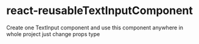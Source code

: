 # react-reusableTextInputComponent
Create one TextInput component and use this component anywhere in whole project just change props type

